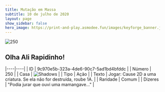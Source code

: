 ```yaml
---
title: Mutação em Massa
subtitle: 10 de julho de 2020
layout: page
show_sidebar: false
hero_image: https://print-and-play.asmodee.fun/images/keyforge_banner.jpg
---
```


![250](https://cdn.keyforgegame.com/media/card_front/pt/479_250_W2865H7PH76V_pt.png)

## Olha Ali Rapidinho!

|----|----|
| ID | 9c970e5b-323a-4de6-90c7-5ad1bd4bfddc |
| Número | 250 |
| Casa | ![Shadows](https://archonarcana.com/images/thumb/e/ee/Shadows.png/22px-Shadows.png "Sombras") |
| Tipo | Ação |
| Texto | Jogar: Cause 2D a uma criatura.  Se ela não for destruída, roube 1A. |
| Raridade | Comum |
| Dizeres | "Podia jurar que ouvi uma mamangave…" |
